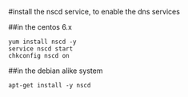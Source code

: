 #install the nscd service, to enable the dns services

##in the centos 6.x
```
yum install nscd -y
service nscd start
chkconfig nscd on

```
##in the debian alike system
```
apt-get install -y nscd
```
